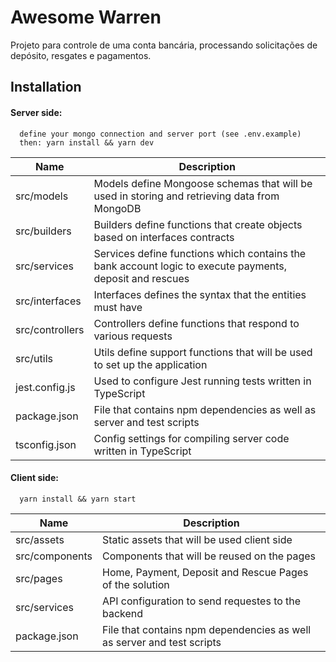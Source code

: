 # Awesome Warren

Projeto para controle de uma conta bancária, processando solicitações de depósito, resgates e pagamentos. 

## Installation

#### Server side:
```
  define your mongo connection and server port (see .env.example)
  then: yarn install && yarn dev
```

| Name | Description |
| --- | --- |
| src/models | Models define Mongoose schemas that will be used in storing and retrieving data from MongoDB |
| src/builders | Builders define functions that create objects based on interfaces contracts |
| src/services | Services define functions which contains the bank account logic to execute payments, deposit and rescues |
| src/interfaces | Interfaces defines the syntax that the entities must have |
| src/controllers | Controllers define functions that respond to various requests |
| src/utils | Utils define support functions that will be used to set up the application |
| jest.config.js | Used to configure Jest running tests written in TypeScript |
| package.json | File that contains npm dependencies as well as server and test scripts |
| tsconfig.json | Config settings for compiling server code written in TypeScript |

#### Client side:
```
  yarn install && yarn start
```

| Name | Description |
| --- | --- |
| src/assets | Static assets that will be used client side |
| src/components | Components that will be reused on the pages |
| src/pages | Home, Payment, Deposit and Rescue Pages of the solution |
| src/services | API configuration to send requestes to the backend |
| package.json | File that contains npm dependencies as well as server and test scripts |
